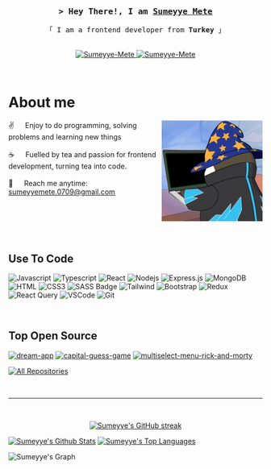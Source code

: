 
<!-- Intro  -->
<h3 align="center">
        <samp>&gt; Hey There!, I am
                <b><a target="_blank" href="https://Sumeyye-Mete.com">Sumeyye Mete</a></b>
        </samp>
</h3>


<p align="center"> 
  <samp>
    「 I am a frontend developer from <b>Turkey</b> 」
    <br>
    <br>
  </samp>
</p>

<p align="center">
 <a href="https://sumeyyemete.netlify.app" target="blank">
  <img src="https://img.shields.io/badge/Website-DC143C?style=for-the-badge&logo=medium&logoColor=white" alt="Sumeyye-Mete" />
 </a>
 <a href="https://www.linkedin.com/in/sumeyye-mete/" target="_blank">
  <img src="https://img.shields.io/badge/LinkedIn-0077B5?style=for-the-badge&logo=linkedin&logoColor=white" alt="Sumeyye-Mete"/>
 </a>
</p>
<br />

<!-- About Section -->
 # About me
 
<p>
 <img align="right" width="200" src="/assets/programmer.gif" alt="Coding gif" />
  
 ✌️ &emsp; Enjoy to do programming, solving problems and learning new things<br/><br/>
 ☕ &emsp; Fuelled by tea and passion for frontend development, turning tea into code.<br/><br/>
 📧 &emsp; Reach me anytime: sumeyyemete.0709@gmail.com<br/><br/>

</p>

<br/>
<br/>
<br/>

## Use To Code

![Javascript](https://img.shields.io/badge/Javascript-F0DB4F?style=for-the-badge&labelColor=black&logo=javascript&logoColor=F0DB4F)
![Typescript](https://img.shields.io/badge/Typescript-007acc?style=for-the-badge&labelColor=black&logo=typescript&logoColor=007acc)
![React](https://img.shields.io/badge/-React-61DBFB?style=for-the-badge&labelColor=black&logo=react&logoColor=61DBFB)
![Nodejs](https://img.shields.io/badge/Nodejs-3C873A?style=for-the-badge&labelColor=black&logo=node.js&logoColor=3C873A)
![Express.js](https://img.shields.io/badge/Express.js-000000?style=for-the-badge&logo=express&logoColor=white)
![MongoDB](https://img.shields.io/badge/MongoDB-4EA94B?style=for-the-badge&logo=mongodb&logoColor=white)
![HTML](https://img.shields.io/badge/HTML5-E34F26?style=for-the-badge&logo=html5&logoColor=white)
![CSS3](https://img.shields.io/badge/CSS3-1572B6?style=for-the-badge&logo=css3&logoColor=white)
![SASS Badge](https://img.shields.io/badge/Sass-CC6699?style=for-the-badge&logo=sass&logoColor=white)
![Tailwind](https://img.shields.io/badge/Tailwind_CSS-092749?style=for-the-badge&logo=tailwindcss&logoColor=06B6D4&labelColor=000000)
![Bootstrap](https://img.shields.io/badge/Bootstrap-563D7C?style=for-the-badge&logo=bootstrap&logoColor=white)
![Redux](https://img.shields.io/badge/Redux-593D88?style=for-the-badge&logo=redux&logoColor=white)
![React Query](https://img.shields.io/badge/-React_Query-FF4154?style=for-the-badge&logo=react%20query&logoColor=white)
![VSCode](https://img.shields.io/badge/Visual_Studio-0078d7?style=for-the-badge&logo=visual%20studio&logoColor=white)
![Git](https://img.shields.io/badge/Git-F05032?style=for-the-badge&logo=git&logoColor=white)

<br/>

## Top Open Source 
[![dream-app](https://github-readme-stats.vercel.app/api/pin/?username=Sumeyye-Mete&repo=dream-app&border_color=7F3FBF&bg_color=0D1117&title_color=C9D1D9&text_color=8B949E&icon_color=7F3FBF)](https://github.com/Sumeyye-Mete/dream-app)
[![capital-guess-game](https://github-readme-stats.vercel.app/api/pin/?username=Sumeyye-Mete&repo=capital-guess-game&border_color=7F3FBF&bg_color=0D1117&title_color=C9D1D9&text_color=8B949E&icon_color=7F3FBF)](https://github.com/Sumeyye-Mete/capital-guess-game)
[![multiselect-menu-rick-and-morty](https://github-readme-stats.vercel.app/api/pin/?username=Sumeyye-Mete&repo=multiselect-menu-rick-and-morty&border_color=7F3FBF&bg_color=0D1117&title_color=C9D1D9&text_color=8B949E&icon_color=7F3FBF)](https://github.com/Sumeyye-Mete/multiselect-menu-rick-and-morty)

<p align="left">
  <a href="https://github.com/Sumeyye-Mete?tab=repositories" target="_blank"><img alt="All Repositories" title="All Repositories" src="https://img.shields.io/badge/-All%20Repos-2962FF?style=for-the-badge&logo=koding&logoColor=white"/></a>
</p>

<br/>
<hr/>
<br/>

<p align="center">
  <a href="https://github.com/Sumeyye-Mete">
    <img src="https://github-readme-streak-stats.herokuapp.com/?user=Sumeyye-Mete&theme=radical&border=7F3FBF&background=0D1117" alt="Sumeyye's GitHub streak"/>
  </a>
</p>

<a> 
    <a href="https://github.com/Sumeyye-Mete"><img alt="Sumeyye's Github Stats" src="https://github-readme-stats.vercel.app/api?username=sumeyye-mete&show_icons=true&locale=en&count_private=true&theme=react&border_color=7F3FBF&bg_color=0D1117&title_color=F85D7F&icon_color=F8D866" height="192px" width="49.5%"/></a>
  <a href="https://github.com/Sumeyye-Mete"><img alt="Sumeyye's Top Languages" src="https://github-readme-stats.vercel.app/api/top-langs?username=sumeyye-mete&show_icons=true&locale=en&layout=compact&theme=react&border_color=7F3FBF&bg_color=0D1117&title_color=F85D7F&icon_color=F8D866" height="192px" width="49.5%"/></a>
        
  <br/>
</a>


![Sumeyye's Graph](https://github-readme-activity-graph.vercel.app/graph?username=Sumeyye-Mete&custom_title=Sumeyye's%20GitHub%20Activity%20Graph&bg_color=0D1117&color=7F3FBF&line=7F3FBF&point=7F3FBF&area_color=FFFFFF&title_color=FFFFFF&area=true)
